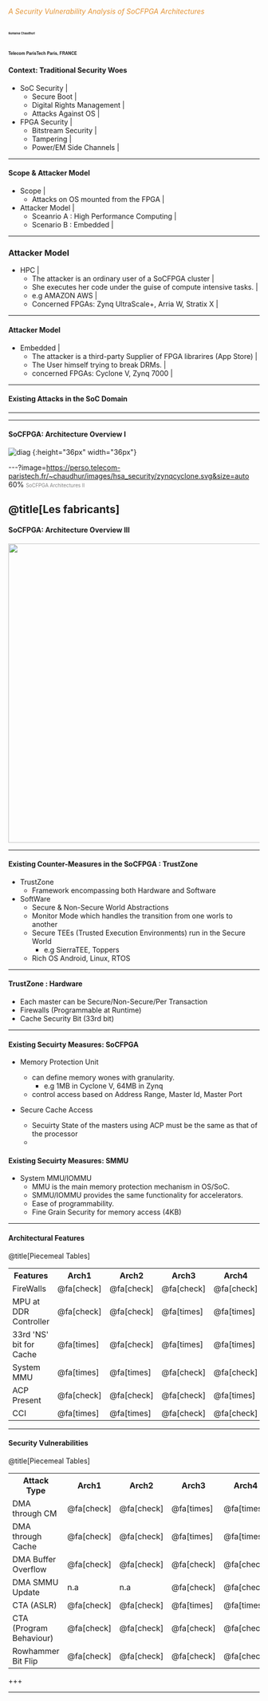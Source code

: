 


<!-- .slide: class="center" -->
###### <span style="color:#e49436">A Security Vulnerability Analysis of SoCFPGA Architectures</span>

<span style="font-family:Helvetica Neue; color blue;font-size:0.4em;font-weight:bold"> Sumanta Chaudhuri </b></span>

<span style="font-family:Helvetica Neue; color blue;font-size:0.4em;font-weight:bold"> Telecom ParisTech </b></span>
<span style="font-family:Helvetica Neue; color blue;font-size:0.4em; font-weight:bold"> Paris, FRANCE  </b></span> 
---
#### Context: Traditional Security Woes

- SoC Security |
	- Secure Boot |
	- Digital Rights Management |
	- Attacks Against OS |
- FPGA Security |
	- Bitstream Security |
	- Tampering |
	- Power/EM Side Channels |
---
#### Scope & Attacker Model 
- Scope |
	- Attacks on OS mounted from the FPGA  |
- Attacker Model |
	- Sceanrio A : High Performance Computing |
	- Scenario B : Embedded |
---
### Attacker Model
- HPC |
	- The attacker is an ordinary user of a SoCFPGA cluster |
	- She executes her code under the guise of compute intensive tasks. |
	- e.g AMAZON AWS |
	- Concerned FPGAs: Zynq UltraScale+, Arria W, Stratix X |

---
#### Attacker Model
- Embedded |
	- The attacker is a third-party Supplier  of FPGA librarires (App Store) |
	- The User himself trying to break DRMs. |
	- concerned FPGAs: Cyclone V, Zynq 7000 |
---
#### Existing Attacks in the SoC Domain

---
<!---
#### SoCFPGA: Architecture Overview
<img src="http://perso.telecom-paristech.fr/~chaudhur/images/hsa_security/zynqcyclone.png" width="600"/>
-->
---
#### SoCFPGA: Architecture Overview I
![diag](http://perso.telecom-paristech.fr/~chaudhur/images/hsa_security/zynqcyclone.svg) {:height="36px" width="36px"}

<!--only inline/background images  work in pdf export -->
---?image=https://perso.telecom-paristech.fr/~chaudhur/images/hsa_security/zynqcyclone.svg&size=auto 60%
<span style="color:gray; font-size:0.7em">SoCFPGA Architectures II<b></b></span>

@title[Les fabricants]
---
#### SoCFPGA: Architecture Overview III
<img src="http://perso.telecom-paristech.fr/~chaudhur/images/hsa_security/zynqcyclone.svg" width="600"/> 

---
#### Existing Counter-Measures in the SoCFPGA : TrustZone
- TrustZone
	- Framework encompassing both Hardware and Software
- SoftWare
	- Secure & Non-Secure World Abstractions
	- Monitor Mode which handles the transition from one worls to another
	- Secure TEEs (Trusted Execution Environments) run in the Secure World
		- e.g SierraTEE, Toppers
	- Rich OS Android, Linux, RTOS
---
#### TrustZone : Hardware
-	Each master can be Secure/Non-Secure/Per Transaction
-	Firewalls (Programmable at Runtime)
-	Cache Security Bit (33rd bit)

---

#### Existing Secuirty Measures: SoCFPGA

- Memory Protection Unit
	- can define memory wones with granularity.
		- e.g 1MB in Cyclone V, 64MB in Zynq
	- control access based on Address Range, Master Id, Master Port

- Secure Cache Access
	- Secuirty State of the masters using ACP must be the same as that of the processor
	- 

#### Existing Secuirty Measures: SMMU
- System MMU/IOMMU 
	- MMU is the main memory protection mechanism in OS/SoC.
	- SMMU/IOMMU provides the same functionality for accelerators.
	- Ease of programmability.
	- Fine Grain Security for memory access (4KB)
---
#### Architectural Features
@title[Piecemeal Tables]

<table>
  <tr>
    <th>Features</th>
    <th>Arch1</th>
    <th>Arch2</th>
    <th>Arch3</th>
    <th>Arch4</th>
  </tr>
  <tr>
    <td>FireWalls</td>
    <td>@fa[check]</td>
    <td>@fa[check]</td>
    <td>@fa[check]</td>
    <td>@fa[check]</td>
  </tr>
  <tr class="fragment">
    <td>MPU at DDR Controller</td>
    <td>@fa[check]</td>
    <td>@fa[check]</td>
    <td>@fa[times]</td>
    <td>@fa[times]</td>
  </tr>
  <tr class="fragment">
    <td>33rd 'NS' bit for Cache</td>
    <td>@fa[times]</td>
    <td>@fa[check]</td>
    <td>@fa[times]</td>
    <td>@fa[times]</td>
  </tr>
  <tr class="fragment">
    <td>System MMU</td>
    <td>@fa[times]</td>
    <td>@fa[times]</td>
    <td>@fa[check]</td>
    <td>@fa[check]</td>
  </tr>
  <tr class="fragment">
    <td>ACP Present</td>
    <td>@fa[check]</td>
    <td>@fa[check]</td>
    <td>@fa[check]</td>
    <td>@fa[times]</td>
  </tr>
  <tr class="fragment">
    <td>CCI</td>
    <td>@fa[times]</td>
    <td>@fa[times]</td>
    <td>@fa[check]</td>
    <td>@fa[check]</td>
  </tr>
</table>

---
#### Security Vulnerabilities
@title[Piecemeal Tables]

<table>
  <tr>
    <th>Attack Type</th>
    <th>Arch1</th>
    <th>Arch2</th>
    <th>Arch3</th>
    <th>Arch4</th>
  </tr>
  <tr>
    <td>DMA through CM</td>
    <td>@fa[check]</td>
    <td>@fa[check]</td>
    <td>@fa[times]</td>
    <td>@fa[times]</td>
  </tr>
  <tr class="fragment">
    <td>DMA through Cache</td>
    <td>@fa[check]</td>
    <td>@fa[check]</td>
    <td>@fa[times]</td>
    <td>@fa[times]</td>
  </tr>
  <tr class="fragment">
    <td>DMA Buffer Overflow</td>
    <td>@fa[check]</td>
    <td>@fa[check]</td>
    <td>@fa[check]</td>
    <td>@fa[check]</td>
  </tr>
  <tr class="fragment">
    <td>DMA SMMU Update</td>
    <td>n.a</td>
    <td>n.a</td>
    <td>@fa[check]</td>
    <td>@fa[check]</td>
  </tr>
  <tr class="fragment">
    <td>CTA (ASLR)</td>
    <td>@fa[check]</td>
    <td>@fa[check]</td>
    <td>@fa[times]</td>
    <td>@fa[times]</td>
  </tr>
  <tr class="fragment">
    <td>CTA (Program Behaviour)</td>
    <td>@fa[check]</td>
    <td>@fa[check]</td>
    <td>@fa[check]</td>
    <td>@fa[check]</td>
  <tr class="fragment">
    <td>Rowhammer Bit Flip</td>
    <td>@fa[check]</td>
    <td>@fa[check]</td>
    <td>@fa[check]</td>
    <td>@fa[check]</td>
  </tr>
</table>
+++


---
